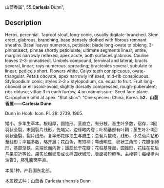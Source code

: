 山茴香属",
55.**Carlesia** Dunn",

## Description
Herbs, perennial. Taproot stout, long-conic, usually digitate-branched. Stem erect, glabrous, branching, base densely clothed with fibrous remnant sheaths. Basal leaves numerous, petiolate; blade long-ovate to oblong, 3-pinnatisect; pinnae shortly petiolulate; ultimate segments linear, entire, margins narrowly reflexed, apex acute, both surfaces glabrous. Cauline leaves 2–3-pinnatisect. Umbels compound, terminal and lateral; bracts several, linear; rays numerous, spreading; bracteoles several, subulate to linear; pedicels short. Flowers white. Calyx teeth conspicuous, ovate-triangular. Petals obovate, apex narrowly inflexed, mid-rib conspicuous. Stylopodium conic; styles 2–3 × stylopodium, ca. equal to fruit. Fruit long-obovoid or ellipsoid-ovoid, slightly dorsally compressed, rough-puberulent; ribs obtuse; vittae 3 in each furrow, 4 on commissure. Seed face plane. Carpophore bifid at apex.
  "Statistics": "One species: China, Korea.
**52．山茴香属——Carlesia Dunn**

Dunn in Hook. Icon. Pl. 28: 2739. 1905.

矮小，多年生草本。根粗厚，圆锥形。茎直立，有分枝。基生叶多数，宿存，3回羽状全裂，末回裂片线形，先端尖，边缘略内卷；叶柄基部有叶鞘；茎生叶2-3回羽状全裂，裂片线形。复伞形花序顶生与腋生；总苞片数枚，线形，小总苞片钻形至线形；伞辐多数，略开展；花白色，有短柄；萼齿明显，卵状三角形；花瓣倒卵形，基部渐狭，先端长而内折；雄蕊长于花瓣；花柱基隆起，圆锥形，花柱在花后与果实近等长。果实长倒卵形或长椭圆状卵形，表面被短糙毛，主棱钝；每棱槽内油管3，胚乳腹面平直。

本属1种，产我国东北部。

本属模式种：山茴香 Carlesia sinensis Dunn
